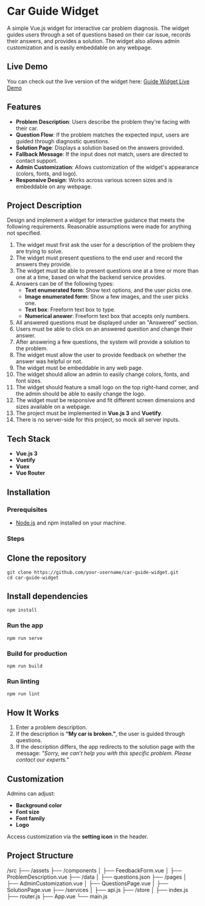 # Car Guide Widget

A simple Vue.js widget for interactive car problem diagnosis. The widget guides users through a set of questions based on their car issue, records their answers, and provides a solution. The widget also allows admin customization and is easily embeddable on any webpage.

## Live Demo

You can check out the live version of the widget here: [Guide Widget Live Demo](https://guide-widget.vercel.app/)

## Features

- **Problem Description**: Users describe the problem they're facing with their car.
- **Question Flow**: If the problem matches the expected input, users are guided through diagnostic questions.
- **Solution Page**: Displays a solution based on the answers provided.
- **Fallback Message**: If the input does not match, users are directed to contact support.
- **Admin Customization**: Allows customization of the widget's appearance (colors, fonts, and logo).
- **Responsive Design**: Works across various screen sizes and is embeddable on any webpage.

## Project Description

Design and implement a widget for interactive guidance that meets the following requirements. Reasonable assumptions were made for anything not specified.

1. The widget must first ask the user for a description of the problem they are trying to solve.
2. The widget must present questions to the end user and record the answers they provide.
3. The widget must be able to present questions one at a time or more than one at a time, based on what the backend service provides.
4. Answers can be of the following types:
   - **Text enumerated form**: Show text options, and the user picks one.
   - **Image enumerated form**: Show a few images, and the user picks one.
   - **Text box**: Freeform text box to type.
   - **Numerical answer**: Freeform text box that accepts only numbers.
5. All answered questions must be displayed under an "Answered" section.
6. Users must be able to click on an answered question and change their answer.
7. After answering a few questions, the system will provide a solution to the problem.
8. The widget must allow the user to provide feedback on whether the answer was helpful or not.
9. The widget must be embeddable in any web page.
10. The widget should allow an admin to easily change colors, fonts, and font sizes.
11. The widget should feature a small logo on the top right-hand corner, and the admin should be able to easily change the logo.
12. The widget must be responsive and fit different screen dimensions and sizes available on a webpage.
13. The project must be implemented in **Vue.js 3** and **Vuetify**.
14. There is no server-side for this project, so mock all server inputs.

## Tech Stack

- **Vue.js 3**
- **Vuetify**
- **Vuex**
- **Vue Router**

## Installation

### Prerequisites

- [Node.js](https://nodejs.org/) and npm installed on your machine.

### Steps

## Clone the repository

```
git clone https://github.com/your-username/car-guide-widget.git
cd car-guide-widget
```

## Install dependencies

```
npm install
```

### Run the app

```
npm run serve
```

### Build for production

```
npm run build
```

### Run linting

```
npm run lint
```

## How It Works

1. Enter a problem description.
2. If the description is **“My car is broken.”**, the user is guided through questions.
3. If the description differs, the app redirects to the solution page with the message:
   _"Sorry, we can’t help you with this specific problem. Please contact our experts."_

## Customization

Admins can adjust:

- **Background color**
- **Font size**
- **Font family**
- **Logo**

Access customization via the **setting icon** in the header.

## Project Structure

/src
├── /assets
├── /components
│ ├── FeedbackForm.vue
│ ├── ProblemDescription.vue
├── /data
│ ├── questions.json
├── /pages
│ ├── AdminCustomization.vue
│ ├── QuestionsPage.vue
│ ├── SolutionPage.vue
├── /services
│ ├── api.js
├── /store
│ ├── index.js
├── router.js
├── App.vue
└── main.js

